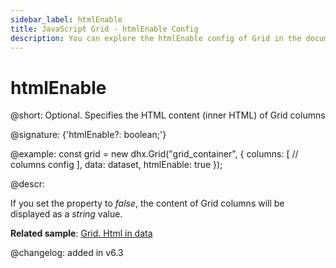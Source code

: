 ```yaml
---
sidebar_label: htmlEnable
title: JavaScript Grid - htmlEnable Config 
description: You can explore the htmlEnable config of Grid in the documentation of the DHTMLX JavaScript UI library. Browse developer guides and API reference, try out code examples and live demos, and download a free 30-day evaluation version of DHTMLX Suite 7.
---
```


# htmlEnable

@short: Optional. Specifies the HTML content (inner HTML) of Grid columns

@signature: {'htmlEnable?: boolean;'}

@example:
const grid = new dhx.Grid("grid_container", {
    columns: [
        // columns config
    ],
    data: dataset,
    htmlEnable: true
});

@descr:

If you set the property to *false*, the content of Grid columns will be displayed as a *string* value.

**Related sample**: [Grid. Html in data](https://snippet.dhtmlx.com/chitkvkc)

@changelog: added in v6.3

[comment]: # (@related: grid/initialization.md#initialize-grid grid/configuration.md#html-content-of-grid-columns)

